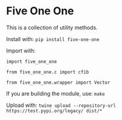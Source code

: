 # Five One One

This is a collection of utility methods.

Install with:
`pip install five-one-one`

Import with:

`import five_one_one`

`from five_one_one.c import cfib`

`from five_one_one.wrapper import Vector`

If you are building the module, use:
`make`

Upload with:
`twine upload --repository-url https://test.pypi.org/legacy/ dist/*`
